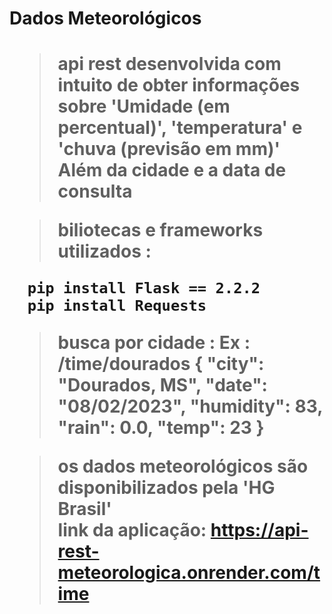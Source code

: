 <h1> Dados Meteorológicos <h1/>

> api rest desenvolvida com intuito de obter informações sobre 'Umidade (em percentual)', 'temperatura' e 'chuva (previsão em mm)'
> Além da cidade e a data de consulta 
  
> biliotecas e frameworks utilizados :
```
  pip install Flask == 2.2.2
  pip install Requests
```
> busca por cidade :
  Ex : /time/dourados
    {
        "city": "Dourados, MS",
        "date": "08/02/2023",
        "humidity": 83,
        "rain": 0.0,
        "temp": 23
    }

> os dados meteorológicos são disponibilizados pela 'HG Brasil'   
> link da aplicação: https://api-rest-meteorologica.onrender.com/time

